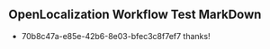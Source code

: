 ## OpenLocalization Workflow Test MarkDown
* 70b8c47a-e85e-42b6-8e03-bfec3c8f7ef7 thanks!

<!--HONumber=Aug16_HO4-->



